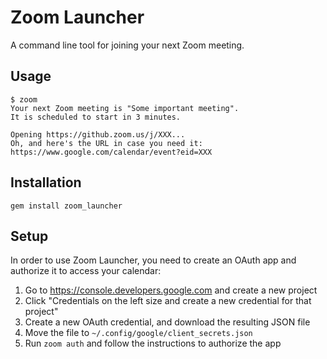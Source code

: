 # Zoom Launcher

A command line tool for joining your next Zoom meeting.

## Usage

```
$ zoom
Your next Zoom meeting is "Some important meeting".
It is scheduled to start in 3 minutes.

Opening https://github.zoom.us/j/XXX...
Oh, and here's the URL in case you need it: https://www.google.com/calendar/event?eid=XXX
```

## Installation

`gem install zoom_launcher`

## Setup

In order to use Zoom Launcher, you need to create an OAuth app and authorize it to access your calendar:

1. Go to https://console.developers.google.com and create a new project
2. Click "Credentials on the left size and create a new credential for that project"
3. Create a new OAuth credential, and download the resulting JSON file
4. Move the file to `~/.config/google/client_secrets.json`
5. Run `zoom auth` and follow the instructions to authorize the app
